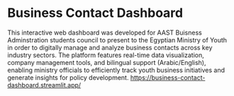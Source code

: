# Business Contact Dashboard
This interactive web dashboard was developed for AAST Buisness Adminstration students council to present to the Egyptian Ministry of Youth in order to digitally manage and analyze business contacts across key industry sectors. The platform features real-time data visualization, company management tools, and bilingual support (Arabic/English), enabling ministry officials to efficiently track youth business initiatives and generate insights for policy development.
https://business-contact-dashboard.streamlit.app/
